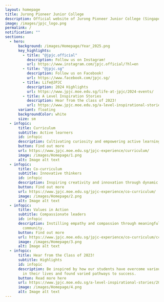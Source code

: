 ```yaml
---
layout: homepage
title: Jurong Pioneer Junior College
description: Official website of Jurong Pioneer Junior College (Singapore)
image: /images/jpjc_logo.png
permalink: /
notification: ""
sections:
  - hero:
      background: /images/Homepage/Year_2025.png
      key_highlights:
        - title: "@jpjc.official"
          description: Follow us on Instagram!
          url: https://www.instagram.com/jpjc.official/?hl=en
        - title: "@jpjc.sg"
          description: Follow us on Facebook!
          url: https://www.facebook.com/jpjc.sg/
        - title: Life@JPJC
          description: 2024 Highlights
          url: https://www.jpjc.moe.edu.sg/life-at-jpjc/2024-events/
        - title: A Level Inspiration Stories
          description: Hear from the class of 2023!
          url: https://www.jpjc.moe.edu.sg/a-level-inspirational-stories/2024/overview/
      variant: floating
      backgroundColor: white
      size: sm
  - infopic:
      title: Curriculum
      subtitle: Active learners
      id: infopic
      description: Cultivating curiosity and empowering active learning.
      button: Find out more
      url: https://www.jpjc.moe.edu.sg/jpjc-experience/curriculum/
      image: /images/Homepage/1.png
      alt: Image alt text
  - infopic:
      title: Co-curriculum
      subtitle: Innovative thinkers
      id: infopic
      description: Inspiring creativity and innovation through dynamic JP experiences.
      button: Find out more
      url: https://www.jpjc.moe.edu.sg/jpjc-experience/co-curriculum/
      image: /images/Homepage/2.png
      alt: Image alt text
  - infopic:
      title: Values in Action
      subtitle: Compassionate leaders
      id: infopic
      description: Instilling empathy and compassion through meaningful service to the
        community.
      button: Find out more
      url: https://www.jpjc.moe.edu.sg/jpjc-experience/co-curriculum/cce/via/
      image: /images/Homepage/3.png
      alt: Image alt text
  - infopic:
      title: Hear from the Class of 2023!
      subtitle: Highlights
      id: infopic
      description: Be inspired by how our students have overcome various difficulties
        in their lives and found varied pathways to success.
      button: Read more here
      url: https://www.jpjc.moe.edu.sg/a-level-inspirational-stories/2024/overview/
      image: /images/Homepage/4.png
      alt: Image alt text
---
```

